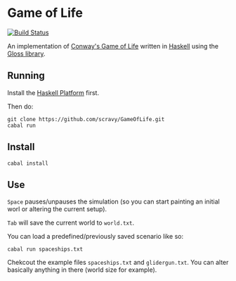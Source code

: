 # Game of Life

[![Build Status](https://travis-ci.org/scravy/GameOfLife.svg)](https://travis-ci.org/scravy/GameOfLife)

An implementation of [Conway's Game of Life](http://en.wikipedia.org/wiki/Conway's_Game_of_Life) written in [Haskell](http://www.haskell.org/) using the [Gloss library](https://hackage.haskell.org/package/gloss).

## Running

Install the [Haskell Platform](http://www.haskell.org/platform) first.

Then do:

    git clone https://github.com/scravy/GameOfLife.git
    cabal run

## Install

    cabal install

## Use

`Space` pauses/unpauses the simulation (so you can start painting an initial worl or altering the current setup).

`Tab` will save the current world to `world.txt`.

You can load a predefined/previously saved scenario like so:

    cabal run spaceships.txt

Chekcout the example files `spaceships.txt` and `glidergun.txt`. You can alter basically anything in there
(world size for example).

